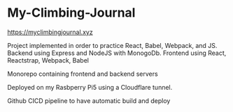 # My-Climbing-Journal

https://myclimbingjournal.xyz

Project implemented in order to practice React, Babel, Webpack, and JS. 
Backend using Express and NodeJS with MonogoDb.
Frontend using React, Reactstrap, Webpack, Babel

Monorepo containing frontend and backend servers

Deployed on my Rasbperry Pi5 using a Cloudflare tunnel.

Github CICD pipeline to have automatic build and deploy

